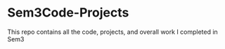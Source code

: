 # Sem3Code-Projects
This repo contains all the code, projects, and overall work I completed in Sem3
